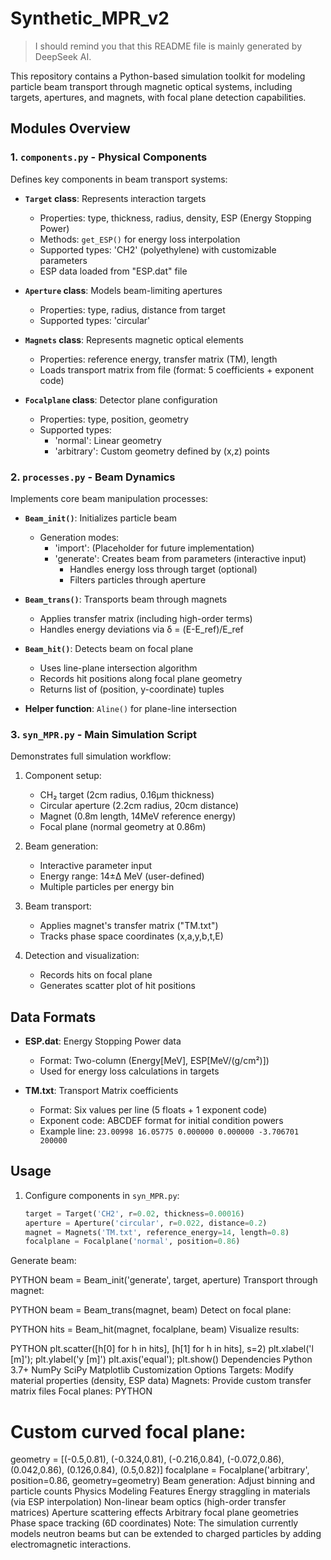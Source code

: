 # Synthetic_MPR_v2

> I should remind you that this README file is mainly generated by DeepSeek AI. 

This repository contains a Python-based simulation toolkit for modeling particle beam transport through magnetic optical systems, including targets, apertures, and magnets, with focal plane detection capabilities.

## Modules Overview

### 1. `components.py` - Physical Components
Defines key components in beam transport systems:

- **`Target` class**: Represents interaction targets
  - Properties: type, thickness, radius, density, ESP (Energy Stopping Power)
  - Methods: `get_ESP()` for energy loss interpolation
  - Supported types: 'CH2' (polyethylene) with customizable parameters
  - ESP data loaded from "ESP.dat" file

- **`Aperture` class**: Models beam-limiting apertures
  - Properties: type, radius, distance from target
  - Supported types: 'circular'

- **`Magnets` class**: Represents magnetic optical elements
  - Properties: reference energy, transfer matrix (TM), length
  - Loads transport matrix from file (format: 5 coefficients + exponent code)

- **`Focalplane` class**: Detector plane configuration
  - Properties: type, position, geometry
  - Supported types: 
    - 'normal': Linear geometry
    - 'arbitrary': Custom geometry defined by (x,z) points

### 2. `processes.py` - Beam Dynamics
Implements core beam manipulation processes:

- **`Beam_init()`**: Initializes particle beam
  - Generation modes: 
    - 'import': (Placeholder for future implementation)
    - 'generate': Creates beam from parameters (interactive input)
      - Handles energy loss through target (optional)
      - Filters particles through aperture

- **`Beam_trans()`**: Transports beam through magnets
  - Applies transfer matrix (including high-order terms)
  - Handles energy deviations via δ = (E-E_ref)/E_ref

- **`Beam_hit()`**: Detects beam on focal plane
  - Uses line-plane intersection algorithm
  - Records hit positions along focal plane geometry
  - Returns list of (position, y-coordinate) tuples

- **Helper function**: `Aline()` for plane-line intersection

### 3. `syn_MPR.py` - Main Simulation Script
Demonstrates full simulation workflow:

1. Component setup:
   - CH₂ target (2cm radius, 0.16μm thickness)
   - Circular aperture (2.2cm radius, 20cm distance)
   - Magnet (0.8m length, 14MeV reference energy)
   - Focal plane (normal geometry at 0.86m)

2. Beam generation:
   - Interactive parameter input
   - Energy range: 14±Δ MeV (user-defined)
   - Multiple particles per energy bin

3. Beam transport:
   - Applies magnet's transfer matrix ("TM.txt")
   - Tracks phase space coordinates (x,a,y,b,t,E)

4. Detection and visualization:
   - Records hits on focal plane
   - Generates scatter plot of hit positions

## Data Formats

- **ESP.dat**: Energy Stopping Power data
  - Format: Two-column (Energy[MeV], ESP[MeV/(g/cm²)])
  - Used for energy loss calculations in targets

- **TM.txt**: Transport Matrix coefficients
  - Format: Six values per line (5 floats + 1 exponent code)
  - Exponent code: ABCDEF format for initial condition powers
  - Example line: `23.00998 16.05775 0.000000 0.000000 -3.706701 200000`

## Usage

1. Configure components in `syn_MPR.py`:
   ```python
   target = Target('CH2', r=0.02, thickness=0.00016)
   aperture = Aperture('circular', r=0.022, distance=0.2)
   magnet = Magnets('TM.txt', reference_energy=14, length=0.8)
   focalplane = Focalplane('normal', position=0.86)
Generate beam:

PYTHON
beam = Beam_init('generate', target, aperture)
Transport through magnet:

PYTHON
beam = Beam_trans(magnet, beam)
Detect on focal plane:

PYTHON
hits = Beam_hit(magnet, focalplane, beam)
Visualize results:

PYTHON
plt.scatter([h[0] for h in hits], [h[1] for h in hits], s=2)
plt.xlabel('l [m]'); plt.ylabel('y [m]')
plt.axis('equal'); plt.show()
Dependencies
Python 3.7+
NumPy
SciPy
Matplotlib
Customization Options
Targets: Modify material properties (density, ESP data)
Magnets: Provide custom transfer matrix files
Focal planes:
PYTHON
# Custom curved focal plane:
geometry = [(-0.5,0.81), (-0.324,0.81), (-0.216,0.84), 
            (-0.072,0.86), (0.042,0.86), (0.126,0.84), (0.5,0.82)]
focalplane = Focalplane('arbitrary', position=0.86, geometry=geometry)
Beam generation: Adjust binning and particle counts
Physics Modeling Features
Energy straggling in materials (via ESP interpolation)
Non-linear beam optics (high-order transfer matrices)
Aperture scattering effects
Arbitrary focal plane geometries
Phase space tracking (6D coordinates)
Note: The simulation currently models neutron beams but can be extended to charged particles by adding electromagnetic interactions.
